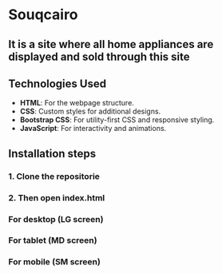 # Souqcairo
## It is a site where all home appliances are displayed and sold through this site

## Technologies Used

- **HTML**: For the webpage structure.
- **CSS**: Custom styles for additional designs.
- **Bootstrap CSS**: For utility-first CSS and responsive styling.
- **JavaScript**: For interactivity and animations.

## Installation steps

### 1. Clone the repositorie

### 2. Then open index.html

### For desktop  (LG screen)
### For tablet   (MD screen)
### For mobile   (SM screen)

